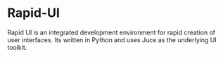 # Rapid-UI

Rapid UI is an integrated development environment for rapid creation of user interfaces. Its written in Python and uses Juce as the underlying UI toolkit.

